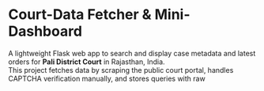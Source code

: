 # Court-Data Fetcher & Mini-Dashboard

A lightweight Flask web app to search and display case metadata and latest orders for **Pali District Court** in Rajasthan, India.  
This project fetches data by scraping the public court portal, handles CAPTCHA verification manually, and stores queries with raw
